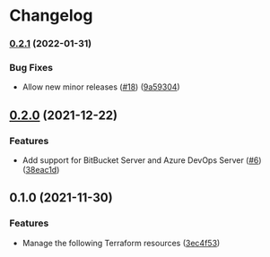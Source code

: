 # Changelog

### [0.2.1](https://github.com/dhoppeIT/terraform-tfe-oauth_client/compare/v0.2.0...v0.2.1) (2022-01-31)


### Bug Fixes

* Allow new minor releases ([#18](https://github.com/dhoppeIT/terraform-tfe-oauth_client/issues/18)) ([9a59304](https://github.com/dhoppeIT/terraform-tfe-oauth_client/commit/9a59304674f5576dfaf8d31169543d849173a65e))

## [0.2.0](https://www.github.com/dhoppeIT/terraform-tfe-oauth_client/compare/v0.1.0...v0.2.0) (2021-12-22)


### Features

* Add support for BitBucket Server and Azure DevOps Server ([#6](https://www.github.com/dhoppeIT/terraform-tfe-oauth_client/issues/6)) ([38eac1d](https://www.github.com/dhoppeIT/terraform-tfe-oauth_client/commit/38eac1dcbcf310797c3b1fd31467ce61aa55f1e6))

## 0.1.0 (2021-11-30)


### Features

* Manage the following Terraform resources ([3ec4f53](https://www.github.com/dhoppeIT/terraform-tfe-oauth_client/commit/3ec4f533377e83f767a2ede15da2597c9e76bb7e))
